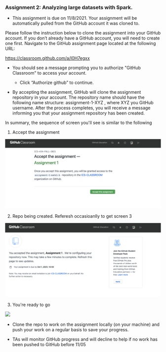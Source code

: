 ### Assignment 2: Analyzing large datasets with Spark.

* This assignment is due on 11/8/2021. Your assignment will be automatically pulled from the GitHub account it was cloned to.

Please follow the instruction below to clone the assignment into your GitHub account. If you don’t already have a GitHub account, you will need to create one first. Navigate to the GitHub assignment page located at the following URL:

https://classroom.github.com/a/l0H7egxx

* You should see a message prompting you to authorize "GitHub Classroom" to access your account.
  * Click “Authorize github” to continue.

* By accepting the assignment, GitHub will clone the assignment repository in your account. The repository name should have the following name structure: assignment-1-XYZ , where XYZ you GitHub username. After the process completes, you will receive a message informing you that your assignment repository has been created.

In summary, the sequence of screen you'll see is similar to the following

1. Accept the assignment

![](data/1.png)

2. Repo being created. Referesh occasioanlly to get screen 3

![](data/2.png)

3. You're ready to go

![](dat/3.png)



* Clone the repo to work on the assignment locally (on your machine) and push your work on a regular basis to save your progress.


* TAs will monitor GitHub progress and will decline to help if no work has been pushed to GitHub before 11/05 